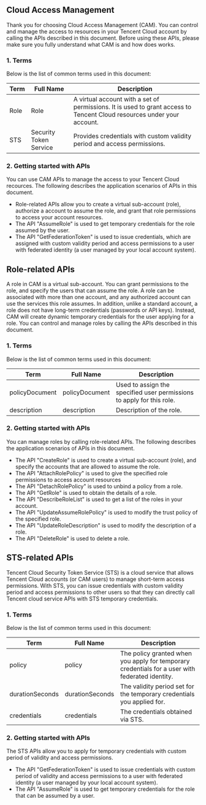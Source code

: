 ## Cloud Access Management
Thank you for choosing Cloud Access Management (CAM). You can control and manage the access to resources in your Tencent Cloud account by calling the APIs described in this document. Before using these APIs, please make sure you fully understand what CAM is and how does works.

### 1. Terms
Below is the list of common terms used in this document:

| Term | Full Name | Description |
| ------------ | ------------ | ------------ |
| Role | Role | A virtual account with a set of permissions. It is used to grant access to Tencent Cloud resources under your account. |
| STS | Security Token Service | Provides credentials with custom validity period and access permissions. |

### 2. Getting started with APIs

You can use CAM APIs to manage the access to your Tencent Cloud recources. The following describes the application scenarios of APIs in this document.
- Role-related APIs allow you to create a virtual sub-account (role), authorize a account to assume the role, and grant that role permissions to access your account resources.
- The API "AssumeRole" is used to get temporary credentials for the role assumed by the user.
- The API "GetFederationToken" is used to issue credentials, which are assigned with custom validity period and access permissions to a user with federated identity (a user managed by your local account system).

## Role-related APIs
A role in CAM is a virtual sub-account. You can grant permissions to the role, and specify the users that can assume the role. A role can be associated with more than one account, and any authorized account can use the services this role assumes. In addition, unlike a standard account, a role does not have long-term credentials (passwords or API keys). Instead, CAM will create dynamic temporary credentials for the user applying for a role. You can control and manage roles by calling the APIs described in this document.

### 1. Terms
Below is the list of common terms used in this document:

| Term | Full Name | Description |
| ------------ | ------------ | ------------ |
| policyDocument | policyDocument | Used to assign the specified user permissions to apply for this role. |
| description | description | Description of the role. |

### 2. Getting started with APIs

You can manage roles by calling role-related APIs. The following describes the application scenarios of APIs in this document.
- The API "CreateRole" is used to create a virtual sub-account (role), and specify the accounts that are allowed to assume the role.
- The API "AttachRolePolicy" is used to give the specified role permissions to access account resources
- The API "DetachRolePolicy" is used to unbind a policy from a role.
- The API "GetRole" is used to obtain the details of a role.
- The API "DescribeRoleList" is used to get a list of the roles in your account.
- The API "UpdateAssumeRolePolicy" is used to modify the trust policy of the specified role.
- The API "UpdateRoleDescription" is used to modify the description of a role.
- The API "DeleteRole" is used to delete a role.

## STS-related APIs
Tencent Cloud Security Token Service (STS) is a cloud service that allows Tencent Cloud accounts (or CAM users) to manage short-term access permissions. With STS, you can issue credentials with custom validity period and access permissions to other users so that they can directly call Tencent cloud service APIs with STS temporary credentials.

### 1. Terms
Below is the list of common terms used in this document:

| Term | Full Name | Description |
| ------------ | ------------ | ------------ |
| policy | policy | The policy granted when you apply for temporary credentials for a user with federated identity. |
| durationSeconds | durationSeconds | The validity period set for the temporary credentials you applied for. |
| credentials | credentials | The credentials obtained via STS. |

### 2. Getting started with APIs

The STS APIs allow you to apply for temporary credentials with custom period of validity and access permissions.
- The API "GetFederationToken" is used to issue credentials with custom period of validity and access permissions to a user with federated identity (a user managed by your local account system).
- The API "AssumeRole" is used to get temporary credentials for the role that can be assumed by a user.

